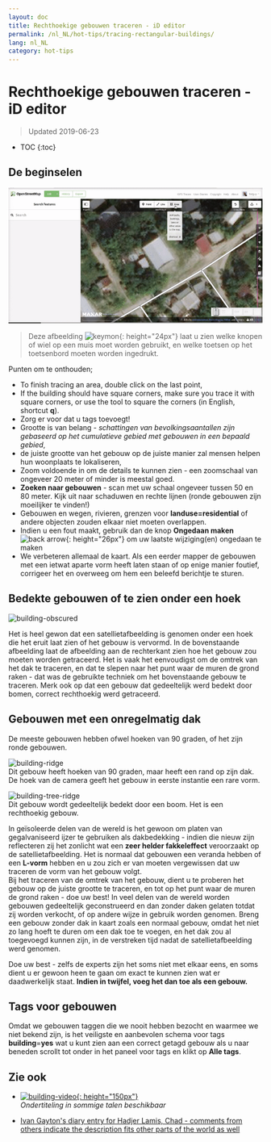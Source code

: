 ```yaml
---
layout: doc
title: Rechthoekige gebouwen traceren - iD editor
permalink: /nl_NL/hot-tips/tracing-rectangular-buildings/
lang: nl_NL
category: hot-tips
---
```


Rechthoekige gebouwen traceren - iD editor
============

> Updated 2019-06-23

- TOC
{:toc}

De beginselen
----------

![Rectangular building][]  

> Deze afbeelding ![keymon]{: height="24px"} laat u zien welke knopen of wiel op een muis moet worden gebruikt, en welke toetsen op het toetsenbord moeten worden ingedrukt.  

Punten om te onthouden;  

- To finish tracing an area, double click on the last point,  
- If the building should have square corners, make sure you trace it with square corners, or use the tool to square the corners (in English, shortcut **q**).  
- Zorg er voor dat u tags toevoegt!  
- Grootte is van belang - *schattingen van bevolkingsaantallen zijn gebaseerd op het cumulatieve gebied met gebouwen in een bepaald gebied*,  
- de juiste grootte van het gebouw op de juiste manier zal mensen helpen hun woonplaats te lokaliseren,  
- Zoom voldoende in om de details te kunnen zien - een zoomschaal van ongeveer 20 meter of minder is meestal goed.  
- **Zoeken naar gebouwen** - scan met uw schaal ongeveer tussen 50 en 80 meter. Kijk uit naar schaduwen en rechte lijnen (ronde gebouwen zijn moeilijker te vinden!)  
- Gebouwen en wegen, rivieren, grenzen voor **landuse=residential** of andere objecten zouden elkaar niet moeten overlappen.  
- Indien u een fout maakt, gebruik dan de knop **Ongedaan maken** ![back arrow]{: height="26px"} om uw laatste wijziging(en) ongedaan te maken  
- We verbeteren allemaal de kaart. Als een eerder mapper de gebouwen met een ietwat aparte vorm heeft laten staan of op enige manier foutief, corrigeer het en overweeg om hem een beleefd berichtje te sturen.  

Bedekte gebouwen of te zien onder een hoek  
--------------------------------------

![building-obscured][]  

Het is heel gewon dat een satellietafbeelding is genomen onder een hoek die het eruit laat zien of het gebouw is vervormd. In de bovenstaande afbeelding laat de afbeelding aan de rechterkant zien hoe het gebouw zou moeten worden getraceerd. Het is vaak het eenvoudigst om de omtrek van het dak te traceren, en dat te slepen naar het punt waar de muren de grond raken - dat was de gebruikte techniek om het bovenstaande gebouw te traceren. Merk ook op dat een gebouw dat gedeeltelijk werd bedekt door bomen, correct rechthoekig werd getraceerd. 

Gebouwen met een onregelmatig dak
----------------------------
 
De meeste gebouwen hebben ofwel hoeken van 90 graden, of het zijn ronde gebouwen.  

![building-ridge][]  
Dit gebouw heeft hoeken van 90 graden, maar heeft een rand op zijn dak. De hoek van de camera geeft het gebouw in eerste instantie een rare vorm.  

![building-tree-ridge][]  
Dit gebouw wordt gedeeltelijk bedekt door een boom. Het is een rechthoekig gebouw.  

In geïsoleerde delen van de wereld is het gewoon om platen van gegalvaniseerd ijzer te gebruiken als dakbedekking - indien die nieuw zijn reflecteren zij het zonlicht wat een **zeer helder fakkeleffect** veroorzaakt op de satellietafbeelding. Het is normaal dat gebouwen een veranda hebben of een **L-vorm** hebben en u zou zich er van moeten vergewissen dat uw traceren de vorm van het gebouw volgt.  
Bij het traceren van de omtrek van het gebouw, dient u te proberen het gebouw op de juiste grootte te traceren, en tot op het punt waar de muren de grond raken - doe uw best! In veel delen van de wereld worden gebouwen gedeeltelijk geconstrueerd en dan zonder daken gelaten totdat zij worden verkocht, of op andere wijze in gebruik worden genomen. Breng een gebouw zonder dak in kaart zoals een normaal gebouw, omdat het niet zo lang hoeft te duren om een dak toe te voegen, en het dak zou al toegevoegd kunnen zijn, in de verstreken tijd nadat de satellietafbeelding werd genomen.  

Doe uw best - zelfs de experts zijn het soms niet met elkaar eens, en soms dient u er gewoon heen te gaan om exact te kunnen zien wat er daadwerkelijk staat. **Indien in twijfel, voeg het dan toe als een gebouw.**  

Tags voor gebouwen
-------------

Omdat we gebouwen taggen die we nooit hebben bezocht en waarmee we niet bekend zijn, is het veiligste en aanbevolen schema voor tags **building**=**yes** wat u kunt zien aan een correct getagd gebouw als u naar beneden scrollt tot onder in het paneel voor tags en klikt op **Alle tags**.  

Zie ook  
---------

- [![building-video]{: height="150px"}](https://www.youtube.com/watch?v=VPJz-AucqF4&index=7&list=PLb9506_-6FMHZ3nwn9heri3xjQKrSq1hN "Humanitarian OpenStreetMap Team Tutorial Videos - Adding a Building to OpenStreetMap")  
*Ondertiteling in sommige talen beschikbaar*  

- [Ivan Gayton's diary entry for Hadjer Lamis, Chad - comments from others indicate the description fits other parts of the world as well](https://www.openstreetmap.org/user/IvanGayton/diary/38612)



[Rectangular building]: /images/hot-tips/rectangular_building.gif "Een rechthoekig gebouw traceren, de hoeken vierkant maken en tags toevoegen."
[keymon]:/images/hot-tips/keymon.png
[building-ridge]: /images/hot-tips/building-ridge.png
[back arrow]: /images/beginner/back-arrow.png
[building-tree-ridge]: /images/hot-tips/building-tree-ridge.png
[building-obscured]: /images/hot-tips/buildings-obscured-traced-1.png "Vóór & na - traceren van een gebouw, weergegeven onder een hoek"
[building-video]: /images/hot-tips/building-video.png "Humanitarian OpenStreetMap Team Tutorial Videos - Adding a Building to OpenStreetMap"